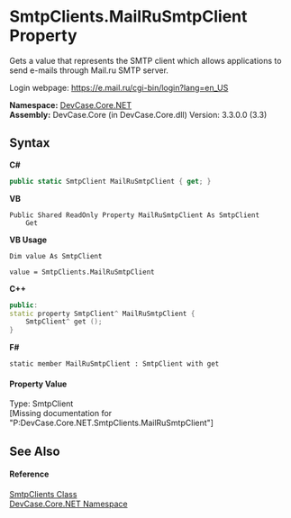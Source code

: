 # SmtpClients.MailRuSmtpClient Property 
 

Gets a value that represents the SMTP client which allows applications to send e-mails through Mail.ru SMTP server. 

 Login webpage: <a href="https://e.mail.ru/cgi-bin/login?lang=en_US" target="_blank">https://e.mail.ru/cgi-bin/login?lang=en_US</a>

**Namespace:**&nbsp;<a href="N_DevCase_Core_NET">DevCase.Core.NET</a><br />**Assembly:**&nbsp;DevCase.Core (in DevCase.Core.dll) Version: 3.3.0.0 (3.3)

## Syntax

**C#**<br />
``` C#
public static SmtpClient MailRuSmtpClient { get; }
```

**VB**<br />
``` VB
Public Shared ReadOnly Property MailRuSmtpClient As SmtpClient
	Get
```

**VB Usage**<br />
``` VB Usage
Dim value As SmtpClient

value = SmtpClients.MailRuSmtpClient

```

**C++**<br />
``` C++
public:
static property SmtpClient^ MailRuSmtpClient {
	SmtpClient^ get ();
}
```

**F#**<br />
``` F#
static member MailRuSmtpClient : SmtpClient with get

```


#### Property Value
Type: SmtpClient<br />\[Missing <value> documentation for "P:DevCase.Core.NET.SmtpClients.MailRuSmtpClient"\]

## See Also


#### Reference
<a href="T_DevCase_Core_NET_SmtpClients">SmtpClients Class</a><br /><a href="N_DevCase_Core_NET">DevCase.Core.NET Namespace</a><br />